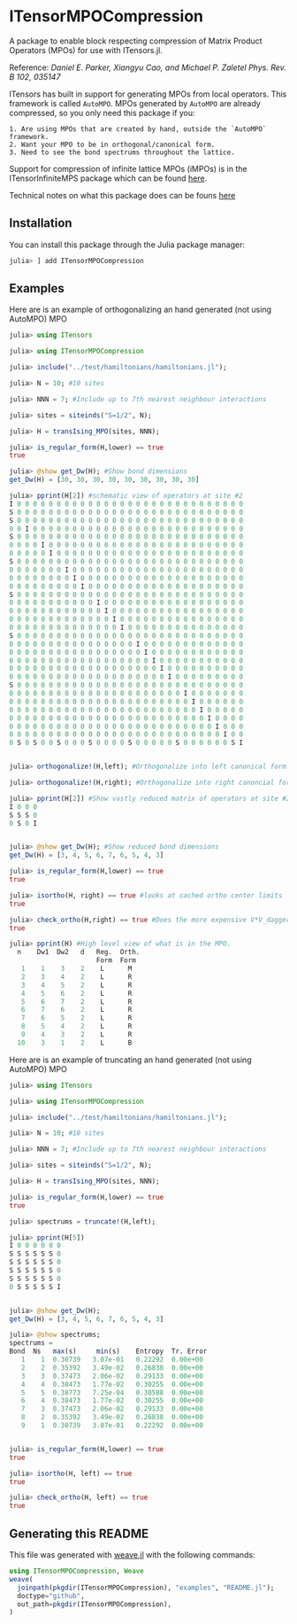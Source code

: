 # ITensorMPOCompression

A package to enable block respecting compression of Matrix Product Operators (MPOs) for use with ITensors.jl.
  
 Reference: *Daniel E. Parker, Xiangyu Cao, and Michael P. Zaletel Phys. Rev. B 102, 035147*

  ITensors has built in support for generating MPOs from local operators. This framework is called `AutoMPO`.  MPOs
  generated by `AutoMPO` are already compressed, so you only need this package
  if you: 

    1. Are using MPOs that are created by hand, outside the `AutoMPO` framework.  
    2. Want your MPO to be in orthogonal/canonical form.
    3. Need to see the bond spectrums throughout the lattice. 

  Support for compression of infinite lattice MPOs (iMPOs) is in the ITensorInfiniteMPS package
  which can be found [here](https://github.com/ITensor/ITensorInfiniteMPS.jl).

  Technical notes on what this package does can be founs [here](https://github.com/JanReimers/ITensorMPOCompression.jl/blob/main/docs/TechnicalDetails.pdf)




## Installation

You can install this package through the Julia package manager:
```julia
julia> ] add ITensorMPOCompression
```
## Examples

Here are is an example of orthogonalizing an hand generated (not using AutoMPO) MPO

```julia
julia> using ITensors

julia> using ITensorMPOCompression

julia> include("../test/hamiltonians/hamiltonians.jl");

julia> N = 10; #10 sites

julia> NNN = 7; #Include up to 7th nearest neighbour interactions

julia> sites = siteinds("S=1/2", N);

julia> H = transIsing_MPO(sites, NNN);

julia> is_regular_form(H,lower) == true
true

julia> @show get_Dw(H); #Show bond dimensions
get_Dw(H) = [30, 30, 30, 30, 30, 30, 30, 30, 30]

julia> pprint(H[2]) #schematic view of operators at site #2
I 0 0 0 0 0 0 0 0 0 0 0 0 0 0 0 0 0 0 0 0 0 0 0 0 0 0 0 0 0 
S 0 0 0 0 0 0 0 0 0 0 0 0 0 0 0 0 0 0 0 0 0 0 0 0 0 0 0 0 0 
S 0 0 0 0 0 0 0 0 0 0 0 0 0 0 0 0 0 0 0 0 0 0 0 0 0 0 0 0 0 
0 0 I 0 0 0 0 0 0 0 0 0 0 0 0 0 0 0 0 0 0 0 0 0 0 0 0 0 0 0 
S 0 0 0 0 0 0 0 0 0 0 0 0 0 0 0 0 0 0 0 0 0 0 0 0 0 0 0 0 0 
0 0 0 0 I 0 0 0 0 0 0 0 0 0 0 0 0 0 0 0 0 0 0 0 0 0 0 0 0 0 
0 0 0 0 0 I 0 0 0 0 0 0 0 0 0 0 0 0 0 0 0 0 0 0 0 0 0 0 0 0 
S 0 0 0 0 0 0 0 0 0 0 0 0 0 0 0 0 0 0 0 0 0 0 0 0 0 0 0 0 0 
0 0 0 0 0 0 0 I 0 0 0 0 0 0 0 0 0 0 0 0 0 0 0 0 0 0 0 0 0 0 
0 0 0 0 0 0 0 0 I 0 0 0 0 0 0 0 0 0 0 0 0 0 0 0 0 0 0 0 0 0 
0 0 0 0 0 0 0 0 0 I 0 0 0 0 0 0 0 0 0 0 0 0 0 0 0 0 0 0 0 0 
S 0 0 0 0 0 0 0 0 0 0 0 0 0 0 0 0 0 0 0 0 0 0 0 0 0 0 0 0 0 
0 0 0 0 0 0 0 0 0 0 0 I 0 0 0 0 0 0 0 0 0 0 0 0 0 0 0 0 0 0 
0 0 0 0 0 0 0 0 0 0 0 0 I 0 0 0 0 0 0 0 0 0 0 0 0 0 0 0 0 0 
0 0 0 0 0 0 0 0 0 0 0 0 0 I 0 0 0 0 0 0 0 0 0 0 0 0 0 0 0 0 
0 0 0 0 0 0 0 0 0 0 0 0 0 0 I 0 0 0 0 0 0 0 0 0 0 0 0 0 0 0 
S 0 0 0 0 0 0 0 0 0 0 0 0 0 0 0 0 0 0 0 0 0 0 0 0 0 0 0 0 0 
0 0 0 0 0 0 0 0 0 0 0 0 0 0 0 0 I 0 0 0 0 0 0 0 0 0 0 0 0 0 
0 0 0 0 0 0 0 0 0 0 0 0 0 0 0 0 0 I 0 0 0 0 0 0 0 0 0 0 0 0 
0 0 0 0 0 0 0 0 0 0 0 0 0 0 0 0 0 0 I 0 0 0 0 0 0 0 0 0 0 0 
0 0 0 0 0 0 0 0 0 0 0 0 0 0 0 0 0 0 0 I 0 0 0 0 0 0 0 0 0 0 
0 0 0 0 0 0 0 0 0 0 0 0 0 0 0 0 0 0 0 0 I 0 0 0 0 0 0 0 0 0 
S 0 0 0 0 0 0 0 0 0 0 0 0 0 0 0 0 0 0 0 0 0 0 0 0 0 0 0 0 0 
0 0 0 0 0 0 0 0 0 0 0 0 0 0 0 0 0 0 0 0 0 0 I 0 0 0 0 0 0 0 
0 0 0 0 0 0 0 0 0 0 0 0 0 0 0 0 0 0 0 0 0 0 0 I 0 0 0 0 0 0 
0 0 0 0 0 0 0 0 0 0 0 0 0 0 0 0 0 0 0 0 0 0 0 0 I 0 0 0 0 0 
0 0 0 0 0 0 0 0 0 0 0 0 0 0 0 0 0 0 0 0 0 0 0 0 0 I 0 0 0 0 
0 0 0 0 0 0 0 0 0 0 0 0 0 0 0 0 0 0 0 0 0 0 0 0 0 0 I 0 0 0 
0 0 0 0 0 0 0 0 0 0 0 0 0 0 0 0 0 0 0 0 0 0 0 0 0 0 0 I 0 0 
0 S 0 S 0 0 S 0 0 0 S 0 0 0 0 S 0 0 0 0 0 S 0 0 0 0 0 0 S I 


julia> orthogonalize!(H,left); #Orthogonalize into left canonical form.  Also does rank reduction.

julia> orthogonalize!(H,right); #Orthogonalize into right canoncial form.

julia> pprint(H[2]) #Show vastly reduced matrix of operators at site #2
I 0 0 0 
S S S 0 
0 S 0 I 


julia> @show get_Dw(H); #Show reduced bond dimensions
get_Dw(H) = [3, 4, 5, 6, 7, 6, 5, 4, 3]

julia> is_regular_form(H,lower) == true
true

julia> isortho(H, right) == true #looks at cached ortho center limits
true

julia> check_ortho(H,right) == true #Does the more expensive V*V_dagger==Id contraction and test
true

julia> pprint(H) #High level view of what is in the MPO.
  n    Dw1  Dw2   d   Reg.  Orth.
                      Form  Form 
   1    1    3    2    L      M
   2    3    4    2    L      R
   3    4    5    2    L      R
   4    5    6    2    L      R
   5    6    7    2    L      R
   6    7    6    2    L      R
   7    6    5    2    L      R
   8    5    4    2    L      R
   9    4    3    2    L      R
  10    3    1    2    L      B
```


Here are is an example of truncating an hand generated (not using AutoMPO) MPO

```julia
julia> using ITensors

julia> using ITensorMPOCompression

julia> include("../test/hamiltonians/hamiltonians.jl");

julia> N = 10; #10 sites

julia> NNN = 7; #Include up to 7th nearest neighbour interactions

julia> sites = siteinds("S=1/2", N);

julia> H = transIsing_MPO(sites, NNN);

julia> is_regular_form(H,lower) == true
true

julia> spectrums = truncate!(H,left);

julia> pprint(H[5])
I 0 0 0 0 0 0 
S S S S S S 0 
S S S S S S 0 
S S S S S S 0 
S S S S S S 0 
0 S S S S S I 


julia> @show get_Dw(H);
get_Dw(H) = [3, 4, 5, 6, 7, 6, 5, 4, 3]

julia> @show spectrums;
spectrums = 
Bond  Ns   max(s)     min(s)    Entropy  Tr. Error
   1    1  0.30739   3.07e-01   0.22292  0.00e+00
   2    2  0.35392   3.49e-02   0.26838  0.00e+00
   3    3  0.37473   2.06e-02   0.29133  0.00e+00
   4    4  0.38473   1.77e-02   0.30255  0.00e+00
   5    5  0.38773   7.25e-04   0.30588  0.00e+00
   6    4  0.38473   1.77e-02   0.30255  0.00e+00
   7    3  0.37473   2.06e-02   0.29133  0.00e+00
   8    2  0.35392   3.49e-02   0.26838  0.00e+00
   9    1  0.30739   3.07e-01   0.22292  0.00e+00


julia> is_regular_form(H,lower) == true
true

julia> isortho(H, left) == true
true

julia> check_ortho(H, left) == true
true
```


## Generating this README



This file was generated with [weave.jl](https://github.com/JunoLab/Weave.jl) with the following commands:

```julia
using ITensorMPOCompression, Weave
weave(
  joinpath(pkgdir(ITensorMPOCompression), "examples", "README.jl");
  doctype="github",
  out_path=pkgdir(ITensorMPOCompression),
)
```
